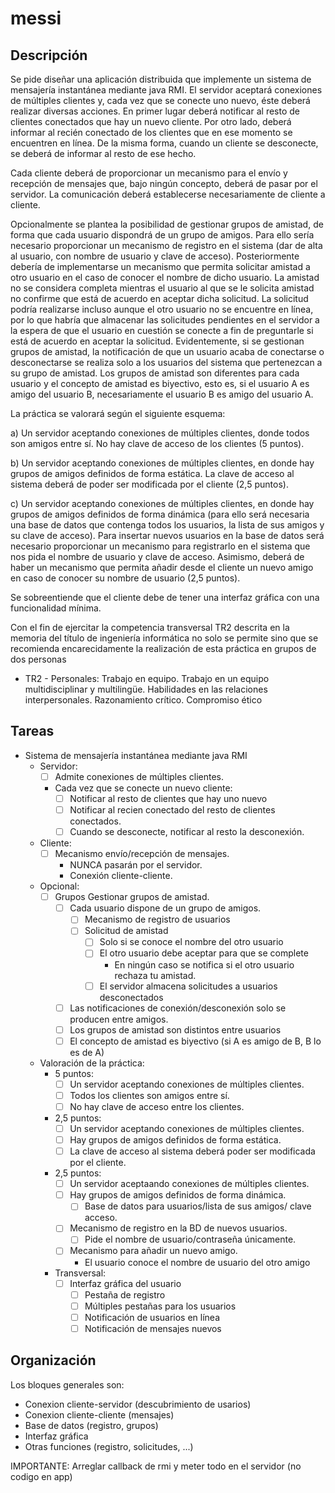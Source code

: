 # messi

## Descripción

Se pide diseñar una aplicación distribuida que implemente un sistema de mensajería instantánea mediante java RMI. El servidor aceptará conexiones de múltiples clientes y, cada vez que se conecte uno nuevo, éste deberá realizar diversas acciones. En primer lugar deberá notificar al resto de clientes conectados que hay un nuevo cliente. Por otro lado, deberá informar al recién conectado de los clientes que en ese momento se encuentren en línea. De la misma forma, cuando un cliente se desconecte, se deberá de informar al resto de ese hecho.

Cada cliente deberá de proporcionar un mecanismo para el envío y recepción de mensajes que, bajo ningún concepto, deberá de pasar por el servidor. La comunicación deberá establecerse necesariamente de cliente a cliente.

Opcionalmente se plantea la posibilidad de gestionar grupos de amistad, de forma que cada usuario dispondrá de un grupo de amigos. Para ello sería necesario proporcionar un mecanismo de registro en el sistema (dar de alta al usuario, con nombre de usuario y clave de acceso). Posteriormente debería de implementarse un mecanismo que permita solicitar amistad a otro usuario en el caso de conocer el nombre de dicho usuario. La amistad no se considera completa mientras el usuario al que se le solicita amistad no confirme que está de acuerdo en aceptar dicha solicitud. La solicitud podría realizarse incluso aunque el otro usuario no se encuentre en línea, por lo que habría que almacenar las solicitudes pendientes en el servidor a la espera de que el usuario en cuestión se conecte a fin de preguntarle si está de acuerdo en aceptar la solicitud. Evidentemente, si se gestionan grupos de amistad, la notificación de que un usuario acaba de conectarse o desconectarse se realiza solo a los usuarios del sistema que pertenezcan a su grupo de amistad. Los grupos de amistad son diferentes para cada usuario y el concepto de amistad es biyectivo, esto es, si el usuario A es amigo del usuario B, necesariamente el usuario B es amigo del usuario A.

La práctica se valorará según el siguiente esquema:

a) Un servidor aceptando conexiones de múltiples clientes, donde todos son amigos entre sí. No hay clave de acceso de los clientes (5 puntos).

b) Un servidor aceptando conexiones de múltiples clientes, en donde hay grupos de amigos definidos de forma estática. La clave de acceso al sistema deberá de poder ser modificada por el cliente (2,5 puntos).

c) Un servidor aceptando conexiones de múltiples clientes, en donde hay grupos de amigos definidos de forma dinámica (para ello será necesaria una base de datos que contenga todos los usuarios, la lista de sus amigos y su clave de acceso). Para insertar nuevos usuarios en la base de datos será necesario proporcionar un mecanismo para registrarlo en el sistema que nos pida el nombre de usuario y clave de acceso. Asimismo, deberá de haber un mecanismo que permita añadir desde el cliente un nuevo amigo en caso de conocer su nombre de usuario (2,5 puntos).

Se sobreentiende que el cliente debe de tener una interfaz gráfica con una funcionalidad mínima.

Con el fin de ejercitar la competencia transversal TR2 descrita en la memoria del título de ingeniería informática no solo se permite sino que se recomienda encarecidamente la realización de esta práctica en grupos de dos personas

- TR2 - Personales: Trabajo en equipo. Trabajo en un equipo multidisciplinar y multilingüe. Habilidades en las relaciones interpersonales. Razonamiento crítico. Compromiso ético

## Tareas
- Sistema de mensajería instantánea mediante java RMI
  - Servidor:
    - [ ] Admite conexiones de múltiples clientes.
    - Cada vez que se conecte un nuevo cliente:
      - [ ] Notificar al resto de clientes que hay uno nuevo
      - [ ] Notificar al recien conectado del resto de clientes conectados.
      - [ ] Cuando se desconecte, notificar al resto la desconexión.
  - Cliente:
    - [ ] Mecanismo envío/recepción de mensajes.
      - NUNCA pasarán por el servidor.
      - Conexión cliente-cliente.
  - Opcional:
    - [ ] Grupos Gestionar grupos de amistad.
      - [ ] Cada usuario dispone de un grupo de amigos.
        - [ ] Mecanismo de registro de usuarios
        - [ ] Solicitud de amistad
          - [ ] Solo si se conoce el nombre del otro usuario
          - [ ] El otro usuario debe aceptar para que se complete
            - En ningún caso se notifica si el otro usuario rechaza tu amistad.
          - [ ] El servidor almacena solicitudes a usuarios desconectados
      - [ ] Las notificaciones de conexión/desconexión solo se producen entre amigos.
      - [ ] Los grupos de amistad son distintos entre usuarios
      - [ ] El concepto de amistad es biyectivo (si A es amigo de B, B lo es de A)
  - Valoración de la práctica:
    - 5 puntos:
      - [ ] Un servidor aceptando conexiones de múltiples clientes.
      - [ ] Todos los clientes son amigos entre sí.
      - [ ] No hay clave de acceso entre los clientes.
    - 2,5 puntos:
      - [ ] Un servidor aceptando conexiones de múltiples clientes.
      - [ ] Hay grupos de amigos definidos de forma estática.
      - [ ] La clave de acceso al sistema deberá poder ser modificada por el cliente.
    - 2,5 puntos:
      - [ ] Un servidor aceptaando conexiones de múltiples clientes.
      - [ ] Hay grupos de amigos definidos de forma dinámica.
        - [ ] Base de datos para usuarios/lista de sus amigos/ clave acceso.
      - [ ] Mecanismo de registro en la BD de nuevos usuarios.
        - [ ] Pide el nombre de usuario/contraseña únicamente.
      - [ ] Mecanismo para añadir un nuevo amigo.
        - El usuario conoce el nombre de usuario del otro amigo
    - Transversal:
      - [ ] Interfaz gráfica del usuario
        - [ ] Pestaña de registro
        - [ ] Múltiples pestañas para los usuarios
        - [ ] Notificación de usuarios en línea
        - [ ] Notificación de mensajes nuevos

## Organización

Los bloques generales son:

- Conexion cliente-servidor (descubrimiento de usarios)
- Conexion cliente-cliente (mensajes)
- Base de datos (registro, grupos)
- Interfaz gráfica
- Otras funciones (registro, solicitudes, ...)

IMPORTANTE: Arreglar callback de rmi y meter todo en el servidor (no codigo en app)
